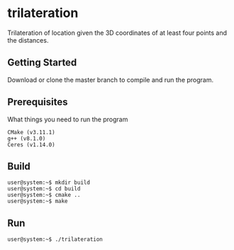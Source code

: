 # trilateration
Trilateration of location given the 3D coordinates of at least four points and the distances.

## Getting Started

Download or clone the master branch to compile and run the program.


## Prerequisites

What things you need to run the program

```
CMake (v3.11.1)
g++ (v8.1.0)
Ceres (v1.14.0)
```

## Build

```
user@system:~$ mkdir build
user@system:~$ cd build
user@system:~$ cmake ..
user@system:~$ make
```

## Run

```
user@system:~$ ./trilateration

```
